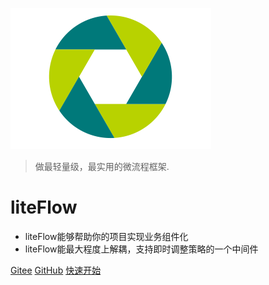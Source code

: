 ![logo](media/logo.png)
> 做最轻量级，最实用的微流程框架.

# **liteFlow**

* liteFlow能够帮助你的项目实现业务组件化
* liteFlow能最大程度上解耦，支持即时调整策略的一个中间件

[Gitee](https://gitee.com/bryan31/liteFlow)
[GitHub](https://github.com/bryan31/liteFlow)
[快速开始](#一快速开始)
